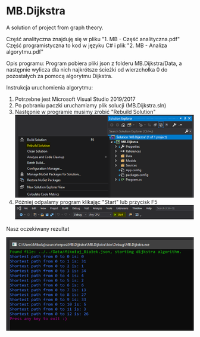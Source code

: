 # MB.Dijkstra
A solution of project from graph theory.

Część analityczna znajduję się w pliku "1. MB - Część analityczna.pdf"
Część programistyczna to kod w języku C# i plik "2. MB - Analiza algorytmu.pdf"

Opis programu:
Program pobiera pliki json z folderu MB.Dijkstra/Data, a następnie wylicza dla nich najkrótsze ścieżki od wierzchołka 0 do pozostałych za pomocą algorytmu Dijkstra.

Instrukcja uruchomienia algorytmu:
1. Potrzebne jest Microsoft Visual Studio 2019/2017
2. Po pobraniu paczki uruchamiamy plik solucji (MB.Dijkstra.sln)
3. Następnie w programie musimy zrobić "Rebuild Solution"
![screen_3](https://raw.githubusercontent.com/Azuyuto/MB.Dijkstra/master/Screens/point_3.png)
4. Później odpalamy program klikając "Start" lub przycisk F5
![screen_4](https://raw.githubusercontent.com/Azuyuto/MB.Dijkstra/master/Screens/point_4.png)

Nasz oczekiwany rezultat

![screen_5](https://raw.githubusercontent.com/Azuyuto/MB.Dijkstra/master/Screens/point_5.PNG)
